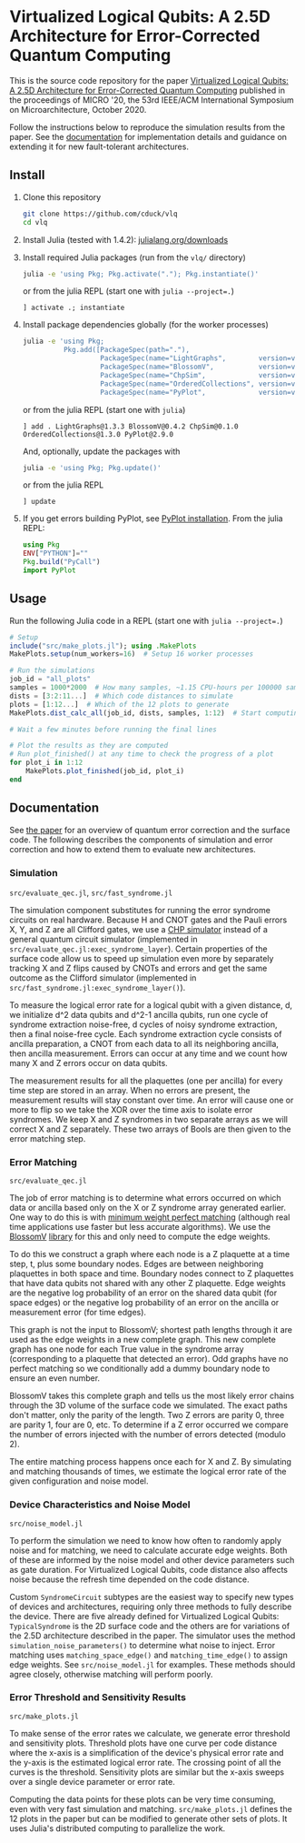 # Virtualized Logical Qubits: A 2.5D Architecture for Error-Corrected Quantum Computing

This is the source code repository for the paper
[Virtualized Logical Qubits: A 2.5D Architecture for Error-Corrected Quantum Computing][arxiv]
published in the proceedings of MICRO '20, the 53rd IEEE/ACM International Symposium on Microarchitecture, October 2020.

Follow the instructions below to reproduce the simulation results from the paper.  See the [documentation](#documentation) for implementation details and guidance on extending it for new fault-tolerant architectures.

[arxiv]: https://arxiv.org/abs/2009.01982


## Install

1. Clone this repository
    ```bash
    git clone https://github.com/cduck/vlq
    cd vlq
    ```

2. Install Julia (tested with 1.4.2): [julialang.org/downloads](https://julialang.org/downloads/)

3. Install required Julia packages (run from the `vlq/` directory)
    ```bash
    julia -e 'using Pkg; Pkg.activate("."); Pkg.instantiate()'
    ```
    or from the julia REPL (start one with `julia --project=.`)
    ```
    ] activate .; instantiate
    ```

4. Install package dependencies globally (for the worker processes)
    ```bash
    julia -e 'using Pkg;
              Pkg.add([PackageSpec(path="."),
                       PackageSpec(name="LightGraphs",        version=v"1.3.3"),
                       PackageSpec(name="BlossomV",           version=v"0.4.2"),
                       PackageSpec(name="ChpSim",             version=v"0.1.0"),
                       PackageSpec(name="OrderedCollections", version=v"1.3.0"),
                       PackageSpec(name="PyPlot",             version=v"2.9.0")])'
    ```
    or from the julia REPL (start one with `julia`)
    ```
    ] add . LightGraphs@1.3.3 BlossomV@0.4.2 ChpSim@0.1.0 OrderedCollections@1.3.0 PyPlot@2.9.0
    ```
    And, optionally, update the packages with
    ```bash
    julia -e 'using Pkg; Pkg.update()'
    ```
    or from the julia REPL
    ```
    ] update
    ```

5. If you get errors building PyPlot, see [PyPlot installation](https://github.com/JuliaPy/PyPlot.jl#installation).  From the julia REPL:
    ```julia
    using Pkg
    ENV["PYTHON"]=""
    Pkg.build("PyCall")
    import PyPlot
    ```


## Usage

Run the following Julia code in a REPL (start one with `julia --project=.`)

```julia
# Setup
include("src/make_plots.jl"); using .MakePlots
MakePlots.setup(num_workers=16)  # Setup 16 worker processes

# Run the simulations
job_id = "all_plots"
samples = 1000*2000  # How many samples, ~1.15 CPU-hours per 100000 samples
dists = [3:2:11...]  # Which code distances to simulate
plots = [1:12...]  # Which of the 12 plots to generate
MakePlots.dist_calc_all(job_id, dists, samples, 1:12)  # Start computing

# Wait a few minutes before running the final lines

# Plot the results as they are computed
# Run plot_finished() at any time to check the progress of a plot
for plot_i in 1:12
    MakePlots.plot_finished(job_id, plot_i)
end
```


## Documentation

See [the paper][arxiv] for an overview of quantum error correction and the surface code.
The following describes the components of simulation and error correction and how to extend them to evaluate new architectures.

### Simulation

`src/evaluate_qec.jl`, `src/fast_syndrome.jl`

The simulation component substitutes for running the error syndrome circuits on real hardware.
Because H and CNOT gates and the Pauli errors X, Y, and Z are all Clifford gates, we use a [CHP simulator](https://github.com/cduck/ChpSim.jl) instead of a general quantum circuit simulator (implemented in `src/evaluate_qec.jl:exec_syndrome_layer`).  Certain properties of the surface code allow us to speed up simulation even more by separately tracking X and Z flips caused by CNOTs and errors and get the same outcome as the Clifford simulator (implemented in `src/fast_syndrome.jl:exec_syndrome_layer()`).

To measure the logical error rate for a logical qubit with a given distance, d, we initialize d^2 data qubits and d^2-1 ancilla qubits, run one cycle of syndrome extraction noise-free, d cycles of noisy syndrome extraction, then a final noise-free cycle.
Each syndrome extraction cycle consists of ancilla preparation, a CNOT from each data to all its neighboring ancilla, then ancilla measurement.  Errors can occur at any time and we count how many X and Z errors occur on data qubits.

The measurement results for all the plaquettes (one per ancilla) for every time step are stored in an array.  When no errors are present, the measurement results will stay constant over time.  An error will cause one or more to flip so we take the XOR over the time axis to isolate error syndromes.  We keep X and Z syndromes in two separate arrays as we will correct X and Z separately.  These two arrays of Bools are then given to the error matching step.

### Error Matching

`src/evaluate_qec.jl`

The job of error matching is to determine what errors occurred on which data or ancilla based only on the X or Z syndrome array generated earlier.  One way to do this is with [minimum weight perfect matching](https://en.wikipedia.org/wiki/Matching_(graph_theory)) (although real time applications use faster but less accurate algorithms).  We use the [BlossomV](http://pub.ist.ac.at/~vnk/papers/blossom5-TR-Sep9.pdf) [library](https://github.com/mlewe/BlossomV.jl) for this and only need to compute the edge weights.

To do this we construct a graph where each node is a Z plaquette at a time step, t, plus some boundary nodes.  Edges are between neighboring plaquettes in both space and time.  Boundary nodes connect to Z plaquettes that have data qubits not shared with any other Z plaquette.  Edge weights are the negative log probability of an error on the shared data qubit (for space edges) or the negative log probability of an error on the ancilla or measurement error (for time edges).

This graph is not the input to BlossomV; shortest path lengths through it are used as the edge weights in a new complete graph.  This new complete graph has one node for each True value in the syndrome array (corresponding to a plaquette that detected an error).  Odd graphs have no perfect matching so we conditionally add a dummy boundary node to ensure an even number.

BlossomV takes this complete graph and tells us the most likely error chains through the 3D volume of the surface code we simulated.  The exact paths don't matter, only the parity of the length.  Two Z errors are parity 0, three are parity 1, four are 0, etc.  To determine if a Z error occurred we compare the number of errors injected with the number of errors detected (modulo 2).

The entire matching process happens once each for X and Z.  By simulating and matching thousands of times, we estimate the logical error rate of the given configuration and noise model.

### Device Characteristics and Noise Model

`src/noise_model.jl`

To perform the simulation we need to know how often to randomly apply noise and for matching, we need to calculate accurate edge weights.
Both of these are informed by the noise model and other device parameters such as gate duration.
For Virtualized Logical Qubits, code distance also affects noise because the refresh time depended on the code distance.

Custom `SyndromeCircuit` subtypes are the easiest way to specify new types of devices and architectures, requiring only three methods to fully describe the device.
There are five already defined for Virtualized Logical Qubits: `TypicalSyndrome` is the 2D surface code and the others are for variations of the 2.5D architecture described in the paper.
The simulator uses the method `simulation_noise_parameters()` to determine what noise to inject.  Error matching uses `matching_space_edge()` and `matching_time_edge()` to assign edge weights.  See `src/noise_model.jl` for examples.  These methods should agree closely, otherwise matching will perform poorly.

### Error Threshold and Sensitivity Results

`src/make_plots.jl`

To make sense of the error rates we calculate, we generate error threshold and sensitivity plots.  Threshold plots have one curve per code distance where the x-axis is a simplification of the device's physical error rate and the y-axis is the estimated logical error rate.  The crossing point of all the curves is the threshold.  Sensitivity plots are similar but the x-axis sweeps over a single device parameter or error rate.

Computing the data points for these plots can be very time consuming, even with very fast simulation and matching.  `src/make_plots.jl` defines the 12 plots in the paper but can be modified to generate other sets of plots.  It uses Julia's distributed computing to parallelize the work.
